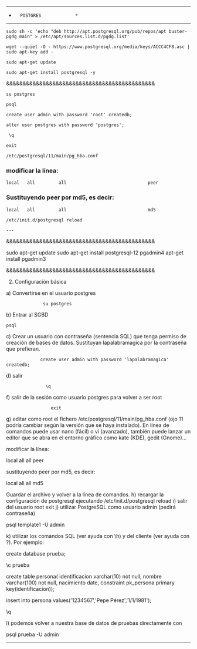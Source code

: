 ********************
*       POSTGRES             *
*********************

```
sudo sh -c 'echo "deb http://apt.postgresql.org/pub/repos/apt buster-pgdg main" > /etc/apt/sources.list.d/pgdg.list'

wget --quiet -O - https://www.postgresql.org/media/keys/ACCC4CF8.asc | sudo apt-key add -

sudo apt-get update

sudo apt-get install postgresql -y

```

&&&&&&&&&&&&&&&&&&&&&&&&&&&&&&&&&&&&&&&&&&&&&

```
su postgres
```
```
psql
```
```
create user admin with password 'root' createdb;
```
```
alter user postgres with password 'postgres';
```
```
 \q
```
```
exit
```
```
/etc/postgresql/11/main/pg_hba.conf
```

### modificar la línea:

```
local   all         all                               peer
```


### Sustituyendo peer por md5, es decir:

```
local   all         all                               md5
```
```
/etc/init.d/postgresql reload

---
```
&&&&&&&&&&&&&&&&&&&&&&&&&&&&&&&&&&&&&&&&&&&&&


sudo apt-get update
sudo apt-get install postgresql-12 pgadmin4
apt-get install pgadmin3


&&&&&&&&&&&&&&&&&&&&&&&&&&&&&&&&&&&&&&&&&&&&&



2) Configuración básica


a) Convertirse en el usuario postgres
```
              su postgres
```              
b) Entrar al SGBD
```                
psql 

```                

c) Crear un usuario con contraseña (sentencia SQL) que tenga permiso de creación de bases de datos. Sustituyan lapalabramagica por la contraseña que prefieran.
```                       
             create user admin with password 'lapalabramagica' createdb;
```
d) salir
 ```               
                \q
```
f) salir de la sesión como usuario postgres para volver a ser root
```                 
                 exit 
```                 
g) editar como root el fichero /etc/postgresql/11/main/pg_hba.conf (ojo 11 podría cambiar según la versión que se haya instalado). En línea de comandos puede usar nano (fácil) o vi (avanzado), también puede lanzar un editor que se abra en el entorno gráfico como kate (KDE), gedit (Gnome)...

modificar la línea:

local   all         all                               peer

sustituyendo peer por md5, es decir:

local   all         all                               md5

Guardar el archivo y volver a la línea de comandos.
h) recargar la configuración de postgresql ejecutando
              /etc/init.d/postgresql reload
i) salir del usuario root
                 exit
j) utilizar PostgreSQL como usuario admin (pedirá contraseña)

 psql template1 -U admin

k) utilizar los comandos SQL (ver ayuda con \h) y del cliente (ver ayuda con \?). Por ejemplo:

 create database prueba;

 \c prueba

 create table persona(
  identificacion varchar(10) not null,
  nombre varchar(100) not null,
  nacimiento date,
  constraint pk_persona primary key(identificacion));

 insert into persona values('1234567','Pepe Pérez','1/1/1981');

 \q
 
l) podemos volver a nuestra base de datos de pruebas directamente con

 psql prueba -U admin

***********************
